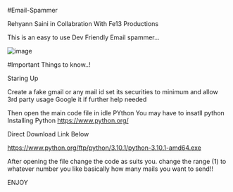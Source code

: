 #Email-Spammer


Rehyann Saini
in Collabration With
Fe13 Productions


This is an easy to use Dev Friendly Email spammer...

![image](https://user-images.githubusercontent.com/92947939/149571395-4ed369ed-b0f5-421c-9646-cadc4e3692f9.png)

#Important 
Things to know..!


Staring Up


Create a fake gmail or any mail id
set its securities to minimum and allow 3rd party usage 
Google it if further help needed

Then open the main code file in idle PYthon
You may have to insatll python
Installing Python
https://www.python.org/


Direct Download Link Below


https://www.python.org/ftp/python/3.10.1/python-3.10.1-amd64.exe


After opening the file change the code as suits you.
change the range (1)
to whatever number you like
basically how many mails you want to send!!



ENJOY






